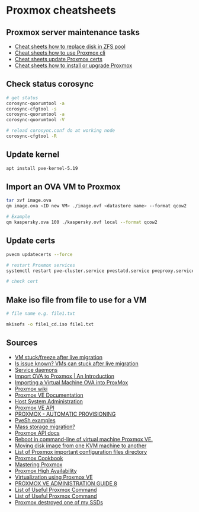 # Proxmox cheatsheets

## Proxmox server maintenance tasks

- [Cheat sheets how to replace disk in ZFS pool](./proxmox_replace_disk_zfs.md)
- [Cheat sheets how to use Proxmox cli](./proxmox_cli.md)
- [Cheat sheets update Proxmox certs](./proxmox_update_certs.md)
- [Cheat sheets how to install or upgrade Proxmox](./proxmox_install.md)

## Check status corosync

```bash
# get status
corosync-quorumtool -a
corosync-cfgtool -s
corosync-quorumtool -a
corosync-quorumtool -V

# reload corosync.conf do at working node
corosync-cfgtool -R
```

## Update kernel

```bash
apt install pve-kernel-5.19
```

## Import an OVA VM to Proxmox

```bash
tar xvf image.ova
qm image.ova <ID new VM> ./image.ovf <datastore name> --format qcow2

# Example
qm kaspersky.ova 100 ./kaspersky.ovf local --format qcow2
```

## Update certs

```bash
pvecm updatecerts --force

# restart Proxmox services
systemctl restart pve-cluster.service pvestatd.service pveproxy.service pvedaemon.service

# check cert
```

## Make iso file from file to use for a VM

```bash
# file name e.g. file1.txt

mkisofs -o file1_cd.iso file1.txt
```

## Sources

- [VM stuck/freeze after live migration](https://forum.proxmox.com/threads/vm-stuck-freeze-after-live-migration.114867/)
- [Is issue known? VMs can stuck after live migration](https://forum.proxmox.com/threads/is-issue-known-vms-can-stuck-after-live-migration.116315/#post-503414)
- [Service daemons](https://pve.proxmox.com/wiki/Service_daemons#pvedaemon)
- [Import OVA to Proxmox | An Introduction](https://bobcares.com/blog/proxmox-import-ova/)
- [Importing a Virtual Machine OVA into ProxMox](https://i12bretro.github.io/tutorials/0387.html)
- [Proxmox wiki](https://pve.proxmox.com/wiki/Main_Page)
- [Proxmox VE Documentation](https://pve.proxmox.com/pve-docs/)
- [Host System Administration](https://pve.proxmox.com/wiki/Host_System_Administration)
- [Proxmox VE API](https://pve.proxmox.com/wiki/Proxmox_VE_API)
- [PROXMOX - AUTOMATIC PROVISIONING](http://rustyautopsy.github.io/rabbitholes/2014/10/21/vmcreate/)
- [PveSh examples](http://vasilisc.com/pvesh-examples)
- [Mass storage migration?](https://forum.proxmox.com/threads/mass-storage-migration.34259/)
- [Proxmox API docs](https://pve.proxmox.com/pve-docs/api-viewer/index.html)
- [Reboot in command-line of virtual machine Proxmox VE.](http://vasilisc.com/restart-virtual-machine-proxmox-ve)
- [Moving disk image from one KVM machine to another](https://pve.proxmox.com/wiki/Moving_disk_image_from_one_KVM_machine_to_another)
- [List of Proxmox important configuration files directory](https://www.hungred.com/how-to/list-of-proxmox-important-configuration-files-directory/)
- [Proxmox Cookbook](https://www.packtpub.com/virtualization-and-cloud/proxmox-cookbook)
- [Mastering Proxmox](https://www.packtpub.com/virtualization-and-cloud/mastering-proxmox)
- [Proxmox High Availability](https://www.packtpub.com/virtualization-and-cloud/proxmox-high-availability)
- [Virtualization using Proxmox VE](https://medium.com/btech-engineering/virtualization-using-proxmox-ve-2e69b25f4ecb)
- [PROXMOX VE ADMINISTRATION GUIDE 8](https://pve.proxmox.com/pve-docs/pve-admin-guide.pdf)
- [List of Useful Proxmox Command](https://www.hungred.com/tag/proxmox/)
- [List of Useful Proxmox Command](https://www.hungred.com/how-to/server/list-of-useful-proxmox-command/)
- [Proxmox destroyed one of my SSDs](https://www.reddit.com/r/Proxmox/comments/117jr2s/proxmox_destroyed_one_of_my_ssds/)
